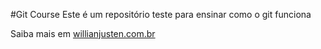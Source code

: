 #Git Course
Este é um repositório teste para ensinar como o git funciona 

Saiba mais em [willianjusten.com.br](htpp://willianjusten.com.br)